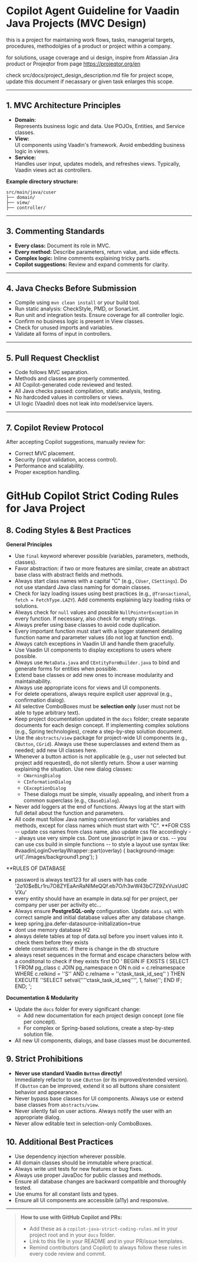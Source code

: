# Copilot Agent Guideline for Vaadin Java Projects (MVC Design)

this is a project for maintaining work flows, tasks, managerial targets, procedures, methodolgies of a product or project within a company.

for solutions, usage coverage and ui design, inspire from Atlassian Jira product or Projeqtor from page https://projeqtor.org/en

check src/docs/project_design_description.md file for project scope, update this document if necassary or given task enlarges this scope.

---

## 1. MVC Architecture Principles

- **Domain:**  
  Represents business logic and data. Use POJOs, Entities, and Service classes.
- **View:**  
  UI components using Vaadin's framework. Avoid embedding business logic in views.
- **Service:**  
  Handles user input, updates models, and refreshes views. Typically, Vaadin views act as controllers.

**Example directory structure:**
```
src/main/java/cuser
├── domain/
├── view/
├── controller/
```

---

## 3. Commenting Standards

- **Every class:** Document its role in MVC.
- **Every method:** Describe parameters, return value, and side effects.
- **Complex logic:** Inline comments explaining tricky parts.
- **Copilot suggestions:** Review and expand comments for clarity.

---

## 4. Java Checks Before Submission

- Compile using `mvn clean install` or your build tool.
- Run static analysis: CheckStyle, PMD, or SonarLint.
- Run unit and integration tests. Ensure coverage for all controller logic.
- Confirm no business logic is present in View classes.
- Check for unused imports and variables.
- Validate all forms of input in controllers.

---

## 5. Pull Request Checklist

- Code follows MVC separation.
- Methods and classes are properly commented.
- All Copilot-generated code reviewed and tested.
- All Java checks passed: compilation, static analysis, testing.
- No hardcoded values in controllers or views.
- UI logic (Vaadin) does not leak into model/service layers.

---

## 7. Copilot Review Protocol

After accepting Copilot suggestions, manually review for:
- Correct MVC placement.
- Security (input validation, access control).
- Performance and scalability.
- Proper exception handling.
# GitHub Copilot Strict Coding Rules for Java Project

## 8. Coding Styles & Best Practices

**General Principles**
- Use `final` keyword wherever possible (variables, parameters, methods, classes).
- Favor abstraction: if two or more features are similar, create an abstract base class with abstract fields and methods.
- Always start class names with a capital "C" (e.g., `CUser`, `CSettings`). Do not use standard Java class naming for domain classes.
- Check for lazy loading issues using best practices (e.g., `@Transactional`, `fetch = FetchType.LAZY`). Add comments explaining lazy loading risks or solutions.
- Always check for `null` values and possible `NullPointerException` in every function. If necessary, also check for empty strings.
- Always prefer using base classes to avoid code duplication.
- Every important function must start with a logger statement detailing function name and parameter values (do not log at function end).
- Always catch exceptions in Vaadin UI and handle them gracefully.
- Use Vaadin UI components to display exceptions to users where possible.
- Always use `MetaData.java` and `CEntityFormBuilder.java` to bind and generate forms for entities when possible.
- Extend base classes or add new ones to increase modularity and maintainability.
- Always use appropriate icons for views and UI components.
- For delete operations, always require explicit user approval (e.g., confirmation dialog).
- All selective ComboBoxes must be **selection only** (user must not be able to type arbitrary text).
- Keep project documentation updated in the `docs` folder; create separate documents for each design concept. If implementing complex solutions (e.g., Spring technologies), create a step-by-step solution document.
- Use the `abstracts/view` package for project-wide UI components (e.g., `CButton`, `CGrid`). Always use these superclasses and extend them as needed; add new UI classes here.
- Whenever a button action is not applicable (e.g., user not selected but project add requested), do not silently return. Show a user warning explaining the situation. Use new dialog classes:
  - `CWarningDialog`
  - `CInformationDialog`
  - `CExceptionDialog`
  - These dialogs must be simple, visually appealing, and inherit from a common superclass (e.g., `CBaseDialog`).
- Never add loggers at the end of functions. Always log at the start with full detail about the function and parameters.
- All code must follow Java naming conventions for variables and methods, except for class names which must start with "C".
**FOR CSS
-- update css names from class name, also update css file accordingly
-- always use very simple css. Dont use javascript in java or css.
-- you can use css build in simple functions
-- to style a layout use syntax like:
		#vaadinLoginOverlayWrapper::part(overlay) {
				background-image: url('./images/background1.png');
		}

**RULES OF DATABASE
- password is always test123 for all users with has code '$2a$10$eBLr1ru7O8ZYEaAnRaNIMeQQf.eb7O/h3wW43bC7Z9ZxVusUdCVXu'
- every entity should have an example in data.sql for per project, per company per user per activity etc...
- Always ensure **PostgreSQL-only** configuration. Update `data.sql` with correct sample and initial database values after any database change.
- keep spring.jpa.defer-datasource-initialization=true
- dont use memory database H2
- always delete tables at top of data.sql before you insert values into it. check them before they exists
- delete constraints etc. if there is change in the db structure
- always reset sequences in the format and escape characters below with a conditonal to check if they exists first
DO '
BEGIN
    IF EXISTS (
        SELECT 1
        FROM pg_class c
        JOIN pg_namespace n ON n.oid = c.relnamespace
        WHERE c.relkind = ''S'' AND c.relname = ''ctask_task_id_seq''
    ) THEN
        EXECUTE ''SELECT setval(''''ctask_task_id_seq'''', 1, false)'';
    END IF;
END;
';
		

**Documentation & Modularity**
- Update the `docs` folder for every significant change:
  - Add new documentation for each project design concept (one file per concept).
  - For complex or Spring-based solutions, create a step-by-step solution file.
- All new UI components, dialogs, and base classes must be documented.

## 9. Strict Prohibitions

- **Never use standard Vaadin `Button` directly!**  
  Immediately refactor to use `CButton` (or its improved/extended version).  
  If `CButton` can be improved, extend it so all buttons share consistent behavior and appearance.
- Never bypass base classes for UI components. Always use or extend base classes from `abstracts/view`.
- Never silently fail on user actions. Always notify the user with an appropriate dialog.
- Never allow editable text in selection-only ComboBoxes.

## 10. Additional Best Practices

- Use dependency injection wherever possible.
- All domain classes should be immutable where practical.
- Always write unit tests for new features or bug fixes.
- Always use proper JavaDoc for public classes and methods.
- Ensure all database changes are backward compatible and thoroughly tested.
- Use enums for all constant lists and types.
- Ensure all UI components are accessible (a11y) and responsive.

---

> **How to use with GitHub Copilot and PRs:**  
> - Add these as a `copilot-java-strict-coding-rules.md` in your project root and in your `docs` folder.  
> - Link to this file in your README and in your PR/issue templates.
> - Remind contributors (and Copilot) to always follow these rules in every code review and commit.
